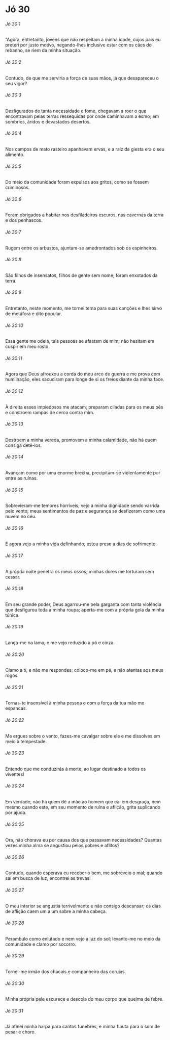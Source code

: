 # Jó 30

###### Jó 30:1

“Agora, entretanto, jovens que não respeitam a minha idade, cujos pais eu preteri por justo motivo, negando-lhes inclusive estar com os cães do rebanho, se riem da minha situação.

###### Jó 30:2

Contudo, de que me serviria a força de suas mãos, já que desapareceu o seu vigor?

###### Jó 30:3

Desfigurados de tanta necessidade e fome, chegavam a roer o que encontravam pelas terras ressequidas por onde caminhavam a esmo; em sombrios, áridos e devastados desertos.

###### Jó 30:4

Nos campos de mato rasteiro apanhavam ervas, e a raiz da giesta era o seu alimento.

###### Jó 30:5

Do meio da comunidade foram expulsos aos gritos, como se fossem criminosos.

###### Jó 30:6

Foram obrigados a habitar nos desfiladeiros escuros, nas cavernas da terra e dos penhascos.

###### Jó 30:7

Rugem entre os arbustos, ajuntam-se amedrontados sob os espinheiros.

###### Jó 30:8

São filhos de insensatos, filhos de gente sem nome; foram enxotados da terra.

###### Jó 30:9

Entretanto, neste momento, me tornei tema para suas canções e lhes sirvo de metáfora e dito popular.

###### Jó 30:10

Essa gente me odeia, tais pessoas se afastam de mim; não hesitam em cuspir em meu rosto.

###### Jó 30:11

Agora que Deus afrouxou a corda do meu arco de guerra e me prova com humilhação, eles sacudiram para longe de si os freios diante da minha face.

###### Jó 30:12

À direita esses impiedosos me atacam; preparam ciladas para os meus pés e constroem rampas de cerco contra mim.

###### Jó 30:13

Destroem a minha vereda, promovem a minha calamidade, não há quem consiga detê-los.

###### Jó 30:14

Avançam como por uma enorme brecha, precipitam-se violentamente por entre as ruínas.

###### Jó 30:15

Sobrevieram-me temores horríveis; vejo a minha dignidade sendo varrida pelo vento; meus sentimentos de paz e segurança se desfizeram como uma nuvem no céu.

###### Jó 30:16

E agora vejo a minha vida definhando; estou preso a dias de sofrimento.

###### Jó 30:17

A própria noite penetra os meus ossos; minhas dores me torturam sem cessar.

###### Jó 30:18

Em seu grande poder, Deus agarrou-me pela garganta com tanta violência que desfigurou toda a minha roupa; aperta-me com a própria gola da minha túnica.

###### Jó 30:19

Lança-me na lama, e me vejo reduzido a pó e cinza.

###### Jó 30:20

Clamo a ti, e não me respondes; coloco-me em pé, e não atentas aos meus rogos.

###### Jó 30:21

Tornas-te insensível à minha pessoa e com a força da tua mão me espancas.

###### Jó 30:22

Me ergues sobre o vento, fazes-me cavalgar sobre ele e me dissolves em meio à tempestade.

###### Jó 30:23

Entendo que me conduzirás à morte, ao lugar destinado a todos os viventes!

###### Jó 30:24

Em verdade, não há quem dê a mão ao homem que cai em desgraça, nem mesmo quando este, em seu momento de ruína e aflição, grita suplicando por ajuda.

###### Jó 30:25

Ora, não chorava eu por causa dos que passavam necessidades? Quantas vezes minha alma se angustiou pelos pobres e aflitos?

###### Jó 30:26

Contudo, quando esperava eu receber o bem, me sobreveio o mal; quando saí em busca de luz, encontrei as trevas!

###### Jó 30:27

O meu interior se angustia terrivelmente e não consigo descansar; os dias de aflição caem um a um sobre a minha cabeça.

###### Jó 30:28

Perambulo como enlutado e nem vejo a luz do sol; levanto-me no meio da comunidade e clamo por socorro.

###### Jó 30:29

Tornei-me irmão dos chacais e companheiro das corujas.

###### Jó 30:30

Minha própria pele escurece e descola do meu corpo que queima de febre.

###### Jó 30:31

Já afinei minha harpa para cantos fúnebres, e minha flauta para o som de pesar e choro.

